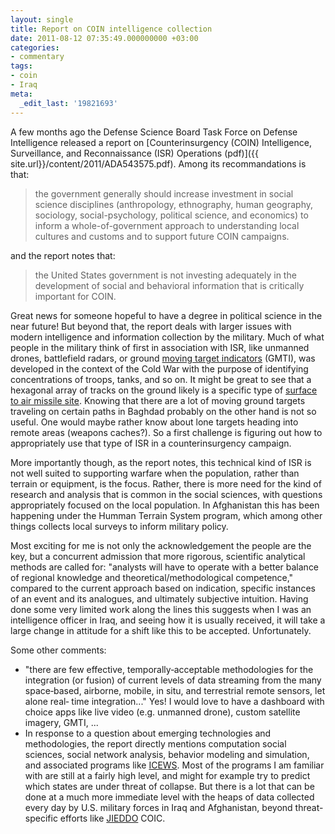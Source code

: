 ```yaml
---
layout: single
title: Report on COIN intelligence collection
date: 2011-08-12 07:35:49.000000000 +03:00
categories:
- commentary
tags:
- coin
- Iraq
meta:
  _edit_last: '19821693'
---
```


A few months ago the Defense Science Board Task Force on Defense Intelligence released a report on [Counterinsurgency (COIN) Intelligence, Surveillance, and Reconnaissance (ISR) Operations (pdf)]({{ site.url}}/content/2011/ADA543575.pdf). Among its recommandations is that:

> the government generally should increase investment in social science disciplines (anthropology, ethnography, human geography, sociology, social-psychology, political science, and economics) to inform a whole-of-government approach to understanding local cultures and customs and to support future COIN campaigns.

and the report notes that:

> the United States government is not investing adequately in the development of social and behavioral information that is critically important for COIN.

Great news for someone hopeful to have a degree in political science in the near future! But beyond that, the report deals with larger issues with modern intelligence and information collection by the military. Much of what people in the military think of first in association with ISR, like unmanned drones, battlefield radars, or ground [moving target indicators](http://en.wikipedia.org/wiki/Moving_target_indication) (GMTI), was developed in the context of the Cold War with the purpose of identifying concentrations of troops, tanks, and so on. It might be great to see that a hexagonal array of tracks on the ground likely is a specific type of [surface to air missile site](http://en.wikipedia.org/wiki/S-75_Dvina). Knowing that there are a lot of moving ground targets traveling on certain paths in Baghdad probably on the other hand is not so useful. One would maybe rather know about lone targets heading into remote areas (weapons caches?). So a first challenge is figuring out how to appropriately use that type of ISR in a counterinsurgency campaign.

More importantly though, as the report notes, this technical kind of ISR is not well suited to supporting warfare when the population, rather than terrain or equipment, is the focus. Rather, there is more need for the kind of research and analysis that is common in the social sciences, with questions appropriately focused on the local population. In Afghanistan this has been happening under the Humman Terrain System program, which among other things collects local surveys to inform military policy.

Most exciting for me is not only the acknowledgement the people are the key, but a concurrent admission that more rigorous, scientific analytical methods are called for: "analysts will have to operate with a better balance of regional knowledge and theoretical/methodological competence," compared to the current approach based on indication, specific instances of an event and its analogues, and ultimately subjective intuition. Having done some very limited work along the lines this suggests when I was an intelligence officer in Iraq, and seeing how it is usually received, it will take a large change in attitude for a shift like this to be accepted. Unfortunately.

Some other comments:

*   "there are few effective, temporally‐acceptable methodologies for the integration (or fusion) of current levels of data streaming from the many space‐based, airborne, mobile, in situ, and terrestrial remote sensors, let alone real‐ time integration..." Yes! I would love to have a dashboard with choice apps like live video (e.g. unmanned drone), custom satellite imagery, GMTI, ...
*   In response to a question about emerging technologies and methodologies, the report directly mentions computation social sciences, social network analysis, behavior modeling and simulation, and associated programs like [ICEWS](http://www.darpa.mil/Our_Work/I2O/Programs/Integrated_Crisis_Early_Warning_System_(ICEWS).aspx). Most of the programs I am familiar with are still at a fairly high level, and might for example try to predict which states are under threat of collapse. But there is a lot that can be done at a much more immediate level with the heaps of data collected every day by U.S. military forces in Iraq and Afghanistan, beyond threat-specific efforts like [JIEDDO](//www.jieddo.mil/) COIC.